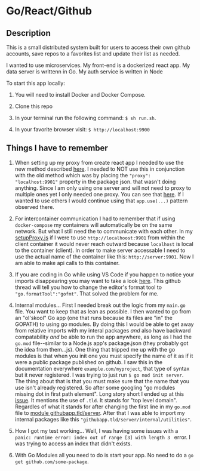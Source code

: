 # Go/React/Github

## Description
This is a small distributed system built for users to access their own github accounts, save repos to a favorites list and update their list as needed.

I wanted to use microservices. My front-end is a dockerized react app. My data server is writtenn in Go. My auth service is written in Node

To start this app locally:

1. You will need to install Docker and Docker Compose.

2. Clone this repo

3. In your terminal run the following command: `$ sh run.sh`.

4. In your favorite browser visit: `$ http://localhost:9900`


## Things I have to remember

1. When setting up my proxy from create react app I needed to use the new method described [here](https://create-react-app.dev/docs/proxying-api-requests-in-development/#configuring-the-proxy-manually). I needed to NOT use this in conjunction with the old method which was by placing the `"proxy": "localhost:9901"` property in the package json. that wasn't doing anything. Since I am only using one server and will not need to proxy to multiple ones yet I only needed one proxy. You can see that [here](./client/src/setupProxy.js). If I wanted to use others I would continue using that `app.use(...)` pattern observed there.

2. For intercontainer communication I had to remember that if using `docker-compose` my containers will automatically be on the same network. But what I still need the to communicate with each other. In my [setupProxy.js](./client/src/setupProxy.js) if I were to use `http://localhoost:9901` from within the client container it would never reach outward because `localhost` is local to the container (client). In order to make server accessable I need to use the actual name of the container like this: `http://server:9901`. Now I am able to make api calls to this container.

3. If you are coding in Go while using VS Code if you happen to notice your imports disappearing you may want to take a look [here](https://github.com/Microsoft/vscode-go/issues/1266). This github thread will tell you how to change the editor's format tool to `"go.formatTool":"gofmt"`. That solved the problem for me.

4. Internal modules... First I needed break out the logic from my `main.go` file. You want to keep that as lean as possible. I then wanted to go from an "ol'skool" Go app (one that runs because its files are "in" the GOPATH) to using go modules. By doing this I would be able to get away from relative imports with my interal packages *and* also have backward compatability *and* be able to run the app anywhere, as long as I had the `go.mod` file--similar to a Node.js app's package.json (they probably got the idea from them...js). One thing that tripped me up with the go modules is that when you init one you must specify the name of it as if it were a public package published on github. I saw this in the documentation everywhere  `example.com/myproject`, that type of syntax but it never registered.  I was trying to just run `$ go mod init server`. The thing about that is that you must make sure that the name that you use isn't already registered. So after some googling "go modules missing dot in first path element". Long story short I ended up at this [issue](https://github.com/golang/go/issues/32819). It mentions the use of `.tld`. It stands for "top level domain". Regardles of what it stands for after changing the first line in my `go.mod` file to [module githubapp.tld/server](./server/go.mod). After that I was able to import my internal packages like this `"githubapp.tld/server/internal/utilities"`.

5. How I got my test working... Well, I was having some issues with a `panic: runtime error: index out of range [3] with length 3 ` error. I was trying to access an index that didn't exists. 

6. With Go Modules all you need to do is start your app. No need to do a `go get github.com/some-package`.